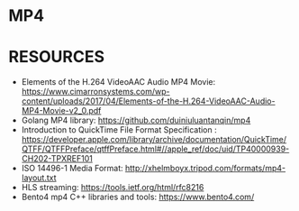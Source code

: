 
MP4
===

RESOURCES
=========

- Elements of the H.264 VideoAAC Audio MP4 Movie: https://www.cimarronsystems.com/wp-content/uploads/2017/04/Elements-of-the-H.264-VideoAAC-Audio-MP4-Movie-v2_0.pdf
- Golang MP4 library: https://github.com/duiniuluantanqin/mp4
- Introduction to QuickTime File Format Specification
: https://developer.apple.com/library/archive/documentation/QuickTime/QTFF/QTFFPreface/qtffPreface.html#//apple_ref/doc/uid/TP40000939-CH202-TPXREF101
- ISO 14496-1 Media Format: http://xhelmboyx.tripod.com/formats/mp4-layout.txt
- HLS streaming: https://tools.ietf.org/html/rfc8216
- Bento4 mp4 C++ libraries and tools: https://www.bento4.com/


